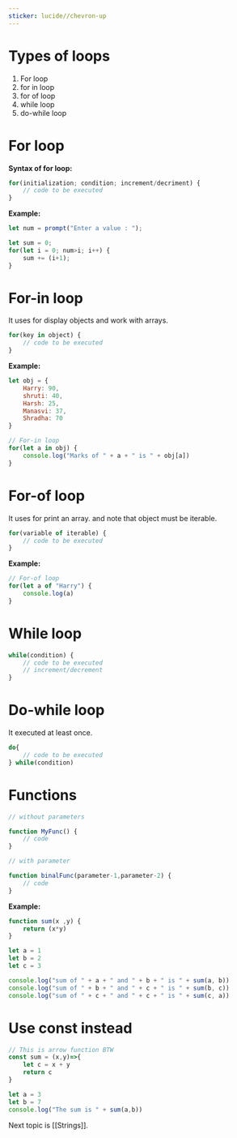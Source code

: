 ```yaml
---
sticker: lucide//chevron-up
---
```

# Types of loops

1. For loop
2. for in loop
3. for of loop
4. while loop
5. do-while loop

# For loop

**Syntax of for loop:**
```javascript
for(initialization; condition; increment/decriment) {
	// code to be executed
}
```

**Example:**
```js
let num = prompt("Enter a value : ");

let sum = 0;
for(let i = 0; num>i; i++) {
    sum += (i+1);
}
```

# For-in loop

It uses for display objects and work with arrays.
```js
for(key in object) {
	// code to be executed
}
```

**Example:**
```js
let obj = {
    Harry: 90,
    shruti: 40,
    Harsh: 25,
    Manasvi: 37,
    Shradha: 70
}

// For-in loop
for(let a in obj) {
    console.log("Marks of " + a + " is " + obj[a])
}
```

# For-of loop

It uses for print an array. and note that object must be iterable.
```js
for(variable of iterable) {
	// code to be executed
}
```

**Example:**
```js
// For-of loop
for(let a of "Harry") {
    console.log(a)
}
```

# While loop

```js
while(condition) {
	// code to be executed
	// increment/decrement
}
```

# Do-while loop

It executed at least once.
```js
do{
	// code to be executed
} while(condition)
```

# Functions

```js
// without parameters

function MyFunc() {
	// code
}

// with parameter

function binalFunc(parameter-1,parameter-2) {
	// code
}
```

**Example:**

```js
function sum(x ,y) {
	return (x*y)
}

let a = 1
let b = 2
let c = 3

console.log("sum of " + a + " and " + b + " is " + sum(a, b))
console.log("sum of " + b + " and " + c + " is " + sum(b, c))
console.log("sum of " + c + " and " + c + " is " + sum(c, a))
```

# Use const instead

```js
// This is arrow function BTW
const sum = (x,y)=>{
	let c = x + y
	return c
}

let a = 3
let b = 7
console.log("The sum is " + sum(a,b))
```

Next topic is [[Strings]].